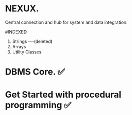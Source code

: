 # NEXUX.
Central connection and hub for system and data integration.

#INDEXED
1. Strings ---(deleted)
2. Arrays
3. Utility Classes

# DBMS Core. ✅
# Get Started with procedural programming ✅

